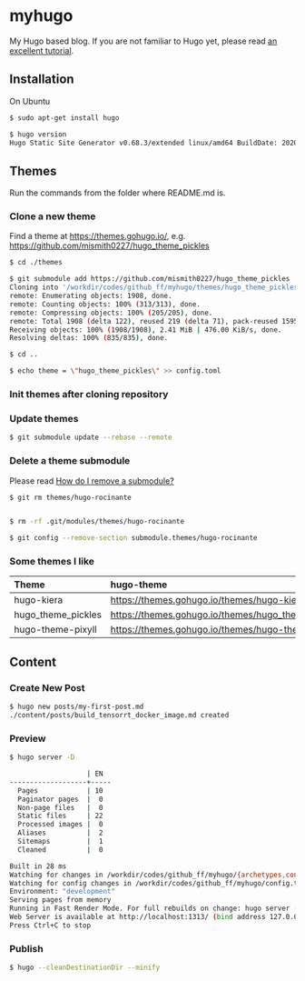 # myhugo

My Hugo based blog. If you are not familiar to Hugo yet, please read [an excellent tutorial](https://www.ii.com/themeless-gitless-intro-hugo).

## Installation

On Ubuntu

```bash
$ sudo apt-get install hugo

$ hugo version
Hugo Static Site Generator v0.68.3/extended linux/amd64 BuildDate: 2020-03-25T06:15:45Z
```

## Themes

Run the commands from the folder where README.md is.

### Clone a new theme

Find a theme at https://themes.gohugo.io/, e.g. https://github.com/mismith0227/hugo_theme_pickles

```bash
$ cd ./themes

$ git submodule add https://github.com/mismith0227/hugo_theme_pickles
Cloning into '/workdir/codes/github_ff/myhugo/themes/hugo_theme_pickles'...
remote: Enumerating objects: 1908, done.
remote: Counting objects: 100% (313/313), done.
remote: Compressing objects: 100% (205/205), done.
remote: Total 1908 (delta 122), reused 219 (delta 71), pack-reused 1595
Receiving objects: 100% (1908/1908), 2.41 MiB | 476.00 KiB/s, done.
Resolving deltas: 100% (835/835), done.

$ cd ..

$ echo theme = \"hugo_theme_pickles\" >> config.toml
```

### Init themes after cloning repository

### Update themes

```bash
$ git submodule update --rebase --remote
```

### Delete a theme submodule

Please read [How do I remove a submodule?](https://stackoverflow.com/questions/1260748/how-do-i-remove-a-submodule)

```bash
$ git rm themes/hugo-rocinante


$ rm -rf .git/modules/themes/hugo-rocinante

$ git config --remove-section submodule.themes/hugo-rocinante
```

### Some themes I like

|Theme|hugo-theme|github|
|:---|:---|:-----|
|hugo-kiera|https://themes.gohugo.io/themes/hugo-kiera/#demo|https://github.com/funkydan2/hugo-kiera|
|hugo_theme_pickles|https://themes.gohugo.io/themes/hugo_theme_pickles/|https://github.com/mismith0227/hugo_theme_pickles|
|hugo-theme-pixyll|https://themes.gohugo.io/themes/hugo-theme-pixyll/|https://github.com/azmelanar/hugo-theme-pixyll|

## Content

### Create New Post

```bash
$ hugo new posts/my-first-post.md
./content/posts/build_tensorrt_docker_image.md created
```

### Preview

```bash
$ hugo server -D

                   | EN  
-------------------+-----
  Pages            | 10  
  Paginator pages  |  0  
  Non-page files   |  0  
  Static files     | 22  
  Processed images |  0  
  Aliases          |  2  
  Sitemaps         |  1  
  Cleaned          |  0  

Built in 28 ms
Watching for changes in /workdir/codes/github_ff/myhugo/{archetypes,content,data,layouts,static,themes}
Watching for config changes in /workdir/codes/github_ff/myhugo/config.toml, /workdir/codes/github_ff/myhugo/themes/hugo-kiera/config.toml
Environment: "development"
Serving pages from memory
Running in Fast Render Mode. For full rebuilds on change: hugo server --disableFastRender
Web Server is available at http://localhost:1313/ (bind address 127.0.0.1)
Press Ctrl+C to stop
```

### Publish

```bash
$ hugo --cleanDestinationDir --minify
```